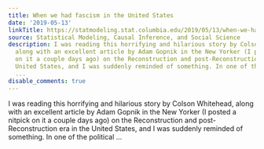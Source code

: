 ```yaml
---
title: When we had fascism in the United States
date: '2019-05-13'
linkTitle: https://statmodeling.stat.columbia.edu/2019/05/13/when-we-had-fascism-in-the-united-states/
source: Statistical Modeling, Causal Inference, and Social Science
description: I was reading this horrifying and hilarious story by Colson Whitehead,
  along with an excellent article by Adam Gopnik in the New Yorker (I posted a nitpick
  on it a couple days ago) on the Reconstruction and post-Reconstruction era in the
  United States, and I was suddenly reminded of something. In one of the political
  ...
disable_comments: true
---
```

I was reading this horrifying and hilarious story by Colson Whitehead, along with an excellent article by Adam Gopnik in the New Yorker (I posted a nitpick on it a couple days ago) on the Reconstruction and post-Reconstruction era in the United States, and I was suddenly reminded of something. In one of the political ...